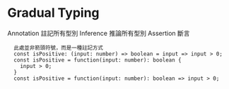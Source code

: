 # Gradual Typing
  Annotation 註記所有型別
  Inference 推論所有型別
  Assertion 斷言

```
  此處並非箭頭符號，而是一種註記方式
  const isPositive: (input: number) => boolean = input => input > 0;
  const isPositive = function(input: number): boolean {
    input > 0;
  }
  const isPositive = function(input: number): boolean => input > 0;
```

#
